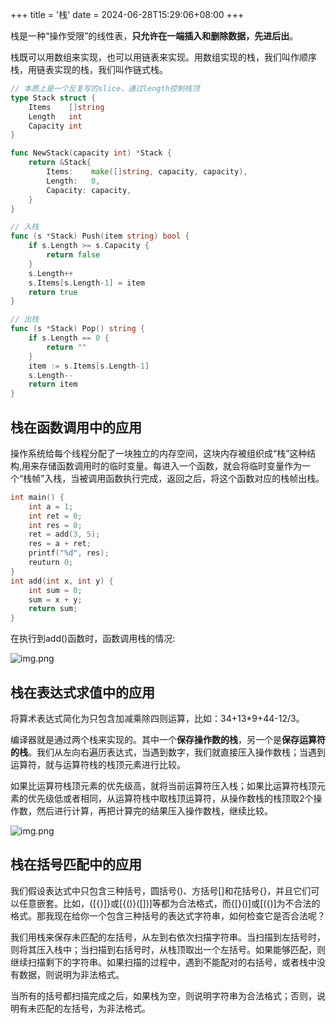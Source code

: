 +++
title = '栈'
date = 2024-06-28T15:29:06+08:00
+++

栈是一种“操作受限”的线性表，**只允许在一端插入和删除数据，先进后出**。

栈既可以用数组来实现，也可以用链表来实现。用数组实现的栈，我们叫作顺序栈，用链表实现的栈，我们叫作链式栈。

```go
// 本质上是一个反复写的slice，通过length控制栈顶
type Stack struct {
	Items    []string
	Length   int
	Capacity int
}

func NewStack(capacity int) *Stack {
	return &Stack{
		Items:    make([]string, capacity, capacity),
		Length:   0,
		Capacity: capacity,
	}
}

// 入栈
func (s *Stack) Push(item string) bool {
	if s.Length >= s.Capacity {
		return false
	}
	s.Length++
	s.Items[s.Length-1] = item
	return true
}

// 出栈
func (s *Stack) Pop() string {
	if s.Length == 0 {
		return ""
	}
	item := s.Items[s.Length-1]
	s.Length--
	return item
}
```


## 栈在函数调用中的应用
操作系统给每个线程分配了一块独立的内存空间，这块内存被组织成“栈”这种结构,用来存储函数调用时的临时变量。每进入一个函数，就会将临时变量作为一个“栈帧”入栈，当被调用函数执行完成，返回之后，将这个函数对应的栈帧出栈。

```c
int main() {
    int a = 1;
    int ret = 0;
    int res = 0;
    ret = add(3, 5);
    res = a + ret;
    printf("%d", res);
    reuturn 0;
}
int add(int x, int y) {
    int sum = 0;
    sum = x + y;
    return sum;
}
```
在执行到add()函数时，函数调用栈的情况:

![img.png](/images/algorithm/algo-stack-1.png)

## 栈在表达式求值中的应用
将算术表达式简化为只包含加减乘除四则运算，比如：34+13*9+44-12/3。

编译器就是通过两个栈来实现的。其中一个**保存操作数的栈**，另一个是**保存运算符的栈**。我们从左向右遍历表达式，当遇到数字，我们就直接压入操作数栈；当遇到运算符，就与运算符栈的栈顶元素进行比较。

如果比运算符栈顶元素的优先级高，就将当前运算符压入栈；如果比运算符栈顶元素的优先级低或者相同，从运算符栈中取栈顶运算符，从操作数栈的栈顶取2个操作数，然后进行计算，再把计算完的结果压入操作数栈，继续比较。

![img.png](/images/algorithm/algo-stack-2.png)

## 栈在括号匹配中的应用
我们假设表达式中只包含三种括号，圆括号()、方括号[]和花括号{}，并且它们可以任意嵌套。比如，{[{}]}或[{()}([])]等都为合法格式，而{[}()]或[({)]为不合法的格式。那我现在给你一个包含三种括号的表达式字符串，如何检查它是否合法呢？

我们用栈来保存未匹配的左括号，从左到右依次扫描字符串。当扫描到左括号时，则将其压入栈中；当扫描到右括号时，从栈顶取出一个左括号。如果能够匹配，则继续扫描剩下的字符串。如果扫描的过程中，遇到不能配对的右括号，或者栈中没有数据，则说明为非法格式。

当所有的括号都扫描完成之后，如果栈为空，则说明字符串为合法格式；否则，说明有未匹配的左括号，为非法格式。
















